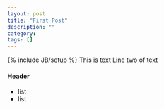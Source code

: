 ```yaml
---
layout: post
title: "First Post"
description: ""
category: 
tags: []
---
```

{% include JB/setup %}
This is text
Line two of text

#### Header
* list
* list
